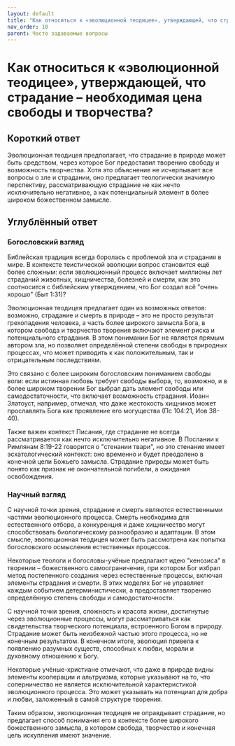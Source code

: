```yaml
---
layout: default
title: "Как относиться к «эволюционной теодицее», утверждающей, что страдание – необходимая цена свободы и творчества?"
nav_order: 10
parent: Часто задаваемые вопросы
---
```


# Как относиться к «эволюционной теодицее», утверждающей, что страдание – необходимая цена свободы и творчества?

## Короткий ответ

Эволюционная теодицея предполагает, что страдание в природе может быть средством, через которое Бог предоставил творению свободу и возможность творчества. Хотя это объяснение не исчерпывает все вопросы о зле и страдании, оно предлагает теологически значимую перспективу, рассматривающую страдание не как нечто исключительно негативное, а как потенциальный элемент в более широком божественном замысле.

## Углублённый ответ

### Богословский взгляд

Библейская традиция всегда боролась с проблемой зла и страдания в мире. В контексте теистической эволюции вопрос становится ещё более сложным: если эволюционный процесс включает миллионы лет страданий животных, хищничества, болезней и смерти, как это соотносится с библейским утверждением, что Бог создал всё "очень хорошо" (Быт 1:31)?

Эволюционная теодицея предлагает один из возможных ответов: возможно, страдание и смерть в природе – это не просто результат грехопадения человека, а часть более широкого замысла Бога, в котором свобода и творчество творения включают элемент риска и потенциального страдания. В этом понимании Бог не является прямым автором зла, но позволяет определённой степени свободы в природных процессах, что может приводить к как положительным, так и отрицательным последствиям.

Это связано с более широким богословским пониманием свободы воли: если истинная любовь требует свободы выбора, то, возможно, и в более широком творении Бог выбрал дать элемент свободы или самодостаточности, что включает возможность страдания. Иоанн Златоуст, например, отмечал, что даже жестокость хищников может прославлять Бога как проявление его могущества (Пс 104:21, Иов 38-40).

Также важен контекст Писания, где страдание не всегда рассматривается как нечто исключительно негативное. В Послании к Римлянам 8:19-22 говорится о "стенании твари", но это стенание имеет эсхатологический контекст: оно временно и будет преодолено в конечной цели Божьего замысла. Страдание природы может быть понято как признак не окончательной погибели, а ожидания освобождения.

### Научный взгляд

С научной точки зрения, страдание и смерть являются естественными частями эволюционного процесса. Смерть необходима для естественного отбора, а конкуренция и даже хищничество могут способствовать биологическому разнообразию и адаптации. В этом смысле, эволюционная теодицея может быть рассмотрена как попытка богословского осмысления естественных процессов.

Некоторые теологи и богословы-учёные предлагают идею "кенозиса" в творении – божественного самоограничения, при котором Бог избрал метод постепенного создания через естественные процессы, включая элементы страдания и смерти. В этих моделях Бог не управляет каждым событием детерминистически, а предоставляет творению определённую степень свободы и самодостаточности.

С научной точки зрения, сложность и красота жизни, достигнутые через эволюционные процессы, могут рассматриваться как свидетельства творческого потенциала, встроенного Богом в природу. Страдание может быть неизбежной частью этого процесса, но не конечным результатом. В конечном итоге, эволюция привела к появлению разумных существ, способных к любви, морали и духовному отношению к Богу.

Некоторые учёные-христиане отмечают, что даже в природе видны элементы кооперации и альтруизма, которые указывают на то, что соперничество не является исключительной характеристикой эволюционного процесса. Это может указывать на потенциал для добра и любви, заложенный в самой структуре творения.

Таким образом, эволюционная теодицея не оправдывает страдание, но предлагает способ понимания его в контексте более широкого божественного замысла, в котором свобода, творчество и конечная цель искупления имеют значение.